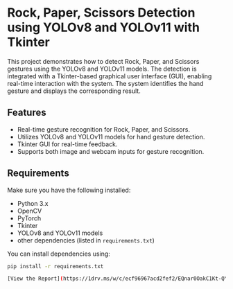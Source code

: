 # Rock, Paper, Scissors Detection using YOLOv8 and YOLOv11 with Tkinter

This project demonstrates how to detect Rock, Paper, and Scissors gestures using the YOLOv8 and YOLOv11 models. The detection is integrated with a Tkinter-based graphical user interface (GUI), enabling real-time interaction with the system. The system identifies the hand gesture and displays the corresponding result.

## Features
- Real-time gesture recognition for Rock, Paper, and Scissors.
- Utilizes YOLOv8 and YOLOv11 models for hand gesture detection.
- Tkinter GUI for real-time feedback.
- Supports both image and webcam inputs for gesture recognition.

## Requirements

Make sure you have the following installed:

- Python 3.x
- OpenCV
- PyTorch
- Tkinter
- YOLOv8 and YOLOv11 models
- other dependencies (listed in `requirements.txt`)

You can install dependencies using:

```bash
pip install -r requirements.txt

[View the Report](https://1drv.ms/w/c/ecf96967acd2fef2/EQnar0OakC1Kt-QYEet5uBcB4eZRtcrjmQKCwwZGybox7A?e=kbP9HC)

